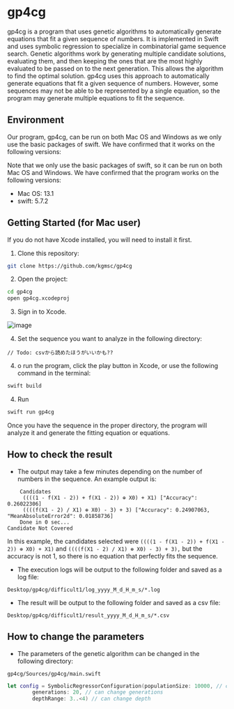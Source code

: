 # gp4cg

gp4cg is a program that uses genetic algorithms to automatically generate equations that fit a given sequence of numbers. 
It is implemented in Swift and uses symbolic regression to specialize in combinatorial game sequence search.
Genetic algorithms work by generating multiple candidate solutions, evaluating them, and then keeping the ones
that are the most highly evaluated to be passed on to the next generation. This allows the algorithm to find the optimal solution. gp4cg uses this approach to automatically generate equations that fit a given sequence of numbers. However, some sequences may not be able to be represented by a single equation, so the program may generate multiple equations to fit the sequence.

## Environment
Our program, gp4cg, can be run on both Mac OS and Windows as we only use the basic packages of swift. We have confirmed that it works on the following versions:

Note that we only use the basic packages of swift, so it can be run on both Mac OS and Windows. We have confirmed that the program works on the following versions:
- Mac OS: 13.1
- swift: 5.7.2

## Getting Started (for Mac user)
If you do not have Xcode installed, you will need to install it first.

1. Clone this repository:

```bash
git clone https://github.com/kgmsc/gp4cg
```

2. Open the project:

```bash
cd gp4cg
open gp4cg.xcodeproj
```

3. Sign in to Xcode.

![image](https://user-images.githubusercontent.com/38392315/137591000-0b5b0b1f-3b0a-4b0e-8b0d-1b0c1b2b0b1a.png)

4. Set the sequence you want to analyze in the following directory:

```
// Todo: csvから読めたほうがいいかも??
```


4. o run the program, click the play button in Xcode, or use the following command in the terminal:

```bash
swift build
```

4. Run

```bash
swift run gp4cg
```

Once you have the sequence in the proper directory, the program will analyze it and generate the fitting equation or equations.

## How to check the result 
- The output may take a few minutes depending on the number of numbers in the sequence. An example output is:
```
    Candidates
	 ((((1 - f(X1 - 2)) + f(X1 - 2)) ⊕ X0) + X1) ["Accuracy": 0.26022306]
	 ((((f(X1 - 2) / X1) ⊕ X0) - 3) + 3) ["Accuracy": 0.24907063, "MeanAbsoluteError2d": 0.01858736]
    Done in 0 sec...
Candidate Not Covered
```
In this example, the candidates selected were `((((1 - f(X1 - 2)) + f(X1 - 2)) ⊕ X0) + X1)` and `((((f(X1 - 2) / X1) ⊕ X0) - 3) + 3),` but the accuracy is not 1, so there is no equation that perfectly fits the sequence.


- The execution logs will be output to the following folder and saved as a log file:
```
Desktop/gp4cg/difficult1/log_yyyy_M_d_H_m_s/*.log
```

- The result will be output to the following folder and saved as a csv file: 
```
Desktop/gp4cg/difficult1/result_yyyy_M_d_H_m_s/*.csv
```

## How to change the parameters
- The parameters of the genetic algorithm can be changed in the following directory:
```
gp4cg/Sources/gp4cg/main.swift
```
```swift
let config = SymbolicRegressorConfiguration(populationSize: 10000, // can change populations
        generations: 20, // can change generations
        depthRange: 3..<4) // can change depth
```

